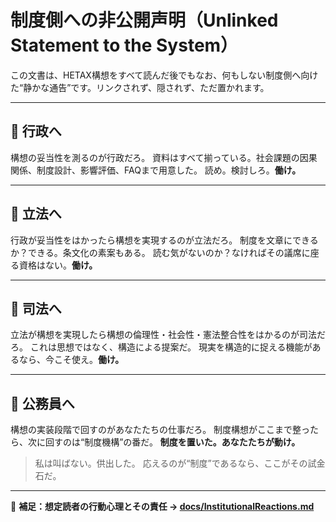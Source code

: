 # 制度側への非公開声明（Unlinked Statement to the System）

この文書は、HETAX構想をすべて読んだ後でもなお、何もしない制度側へ向けた“静かな通告”です。リンクされず、隠されず、ただ置かれます。

---

## 📣 行政へ

構想の妥当性を測るのが行政だろ。
資料はすべて揃っている。社会課題の因果関係、制度設計、影響評価、FAQまで用意した。
読め。検討しろ。**働け。**

---

## 📣 立法へ

行政が妥当性をはかったら構想を実現するのが立法だろ。
制度を文章にできるか？できる。条文化の素案もある。
読む気がないのか？なければその議席に座る資格はない。**働け。**

---

## 📣 司法へ

立法が構想を実現したら構想の倫理性・社会性・憲法整合性をはかるのが司法だろ。
これは思想ではなく、構造による提案だ。
現実を構造的に捉える機能があるなら、今こそ使え。**働け。**

---

## 📣 公務員へ

構想の実装段階で回すのがあなたたちの仕事だろ。
制度構想がここまで整ったら、次に回すのは“制度機構”の番だ。
**制度を置いた。あなたたちが動け。**

> 私は叫ばない。供出した。
> 応えるのが“制度”であるなら、ここがその試金石だ。

---

📎 **補足：想定読者の行動心理とその責任 → [docs/InstitutionalReactions.md](./InstitutionalReactions.md)**

